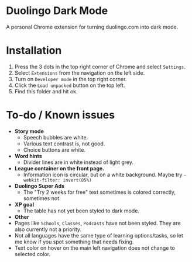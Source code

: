# Duolingo Dark Mode
 A personal Chrome extension for turning duolingo.com into dark mode.

# Installation
1. Press the 3 dots in the top right corner of Chrome and select `Settings`.
2. Select `Extensions` from the navigation on the left side.
3. Turn on `Developer mode` in the top right corner.
4. Click the `Load unpacked` button on the top left.
5. Find this folder and hit ok.

# To-do / Known issues
- **Story mode**
  - Speech bubbles are white.
  - Various text contrast is, not good.
  - Choice buttons are white.
- **Word hints**
  - Divider lines are in white instead of light grey.
- **League container on the front page.**
  - Information icon is circular, but on a white background. Maybe try `-webkit-filter: invert(85%)`
- **Duolingo Super Ads**
  - The "Try 2 weeks for free" text sometimes is colored correctly, sometimes not.
- **XP goal**
  - The table has not yet been styled to dark mode.
- **Other**
- Pages like `Schools`, `Classes`, `Podcasts` have not been styled. They are also currently not a priority.
- Not all languages have the same type of learning options/tasks, so let me know if you spot something that needs fixing.
- Text color on hover on the main left navigation does not change to selected color.